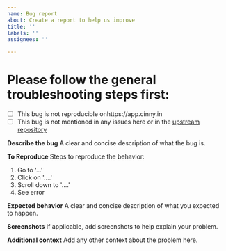 ```yaml
---
name: Bug report
about: Create a report to help us improve
title: ''
labels: ''
assignees: ''

---
```


# Please follow the general troubleshooting steps first:

- [ ] This bug is not reproducible onhttps://app.cinny.in
- [ ] This bug is not mentioned in any issues here or in the [upstream repository](https://github.com/cinnyapp/cinny)

**Describe the bug**
A clear and concise description of what the bug is.

**To Reproduce**
Steps to reproduce the behavior:
1. Go to '...'
2. Click on '....'
3. Scroll down to '....'
4. See error

**Expected behavior**
A clear and concise description of what you expected to happen.

**Screenshots**
If applicable, add screenshots to help explain your problem.

**Additional context**
Add any other context about the problem here.
